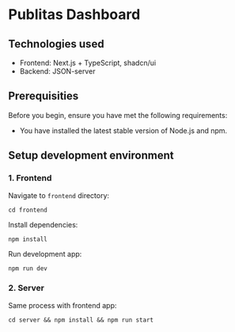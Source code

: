 # Publitas Dashboard

## Technologies used

- Frontend: Next.js + TypeScript, shadcn/ui
- Backend: JSON-server

## Prerequisities

Before you begin, ensure you have met the following requirements:

- You have installed the latest stable version of Node.js and npm.

## Setup development environment

### 1. Frontend

Navigate to `frontend` directory:

```
cd frontend
```

Install dependencies:

```
npm install
```

Run development app:

```
npm run dev
```

### 2. Server

Same process with frontend app:

```
cd server && npm install && npm run start
```
